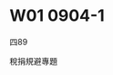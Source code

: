 # W01 0904-1


四89

稅捐規避專題

<!-- 
兩種寫作類型：法規範（反避稅一般條款、特別條款）、實務判決解讀（躉繳保費的各種（8種）類型：短期、密集、高齡、帶病、舉債、保險費高於保險金）


---


一般反避稅條款

納稅者權利保護法第7條第3項


反避稅特別條款

所得稅法14-3條

遺產及贈與稅法15條，第5條


個別規範使用的優先性？


滯納金、利息繳付的問題


---

保險相關稅捐規避行為

躉繳保費的各種（8種）類型：

何謂短期、密集、高齡、帶病、舉債、保險費高於保險金。。。


---

國際稅法：稅基侵蝕與利潤移轉


2013-2015，15份報告：稅基侵蝕與利潤移轉行為


OECD



---

數位化時代來臨，傳統的「常設機構」標準已經不再有效

2022年

雙支柱方案，

支柱一：企業的超額利潤，分配到消費者、使用者所在的國家，公平分配。
    門檻：

支柱二：全球最低稅負制
    企業全球整體稅率較低，企業所屬稅籍母國，有權對企業全球利潤課稅

--- -->



<!-- 我們這一堂課是稅捐規避專題問題的討論。
我們針對稅捐規避這一個特定的稅捐法上的行為，或者在民法上可能被評價為規避行為的情形，來討論其稅負上的問題。這門課程作為研究所課程，主要由同學挑選稅捐規避議題進行報告。換言之，雖然前面會有老師授課，但主要仍以同學報告為主。

同學可以選擇兩個方向進行討論：  
第一，規範面問題。在我國法制中，有許多與稅捐規避有關的規範。例如《納稅者權利保護法》第7條第3項，是典型的稅捐規避行為定義條款。再如《所得稅法》第14-3條、《遺產及贈與稅法》第15條與第5條等。  
其中，《所得稅法》第14-3條大致上針對個人透過股權安排規避個人所得稅的情形，是一種特別條款規定。這些個別稅法上的反規避條款，與《納保法》第7條之間存在特別法與一般法的適用關係。例如司法實務認為，若第14-3條適用，則不再適用《納保法》第7條。因此不會有依納保法第7條衍生的滯納金與利息加徵問題。這是規範層面的重點。

第二，實務面問題。透過司法判決分析稅捐規避的具體個案。例如躉繳保險費，司法實務與財政部見解認為此為稅捐規避行為，整理出八種類型特徵：躉繳、高額、短期、密集、高齡、帶病、舉債、保險金與保費間不合理關係。這些特徵雖未明確定義「高齡」、「短期」等標準，但實務會依個案判斷。其核心問題在於，當保費大於保險金時，保險契約不再具備風險承擔本質，而淪為規避遺產稅的工具。例如利用《遺產及贈與稅法》第16條第9款或《保險法》第112條規定，將保險金排除於遺產之外，達到減少稅負目的。這在某時期成為常見規避案例。

因此，寫作方向可為：  
一、規範比較，透過構成要件、法律效果與判決分析，說明不同反規避條款間的關聯。  
二、判決解析，針對特定類型（如躉繳保險）逐一檢視其是否構成稅捐規避，並提出見解。
 -->


<!-- 我們這一堂課是稅捐規避專題問題的討論
 我們針對稅捐規避這一個特定的稅捐法上的行為 或者當然其實也有一些非一定特別是針對稅捐規避 但它在民法上面,它可能在稅法以外的其他領域裡面 可能會被評價為是一個規避的行為的這種討論 關於它的稅負上的問題的討論 那這個稅捐規避專題的討論當然 作為一個研究所的課程 主要是由各位同學來挑選稅捐規避的議題來做報告的進行 換言之就是說,雖然會有前面老師的上課 但原則上主要還是以同學的報告為主 因此各位同學可以選擇兩個方向去做一個稅捐規避問題的討論 一個是規範面的問題 也就是說在我國法制裡面 有許多跟稅捐規避行為有關的規範 比如說我們最常熟知的 所謂的納稅者權利保護法第7條第3項的規定 它是一個最典型的稅捐規避行為的定義規定 然後關於這個定義條的規定 納保法第7條跟其他的稅捐規避行為的規範 比如說我們隨便舉個例子 所得稅法14-3條 遺產及贈與稅法第15條的規定 遺產及贈與稅法第5條的規定 那所得稅法14-3我們把它大致上稱為是一個 個人透過跟國內外之營利事業或非營利事業或個人之間 透過他們的股權的安排的方式 來規避個人所得稅的一個特別條款規定 那這樣的一個特別條款規定 在我們法規範裡面究竟跟納保法之間的規範適用 因為你在講構成要件 如果它是一個規範層面裡面的問題 通常它就會有所謂的特別法 跟一般法之間的規範上的適用關係 那構成要件上它如何的有特別跟一般的規範適用 那這個是我剛舉例的就是說 特別是在我們個別稅法裡面 有一些稅制規避的條文規定 那當然我剛舉的所得稅法14-3跟這個遺產贈與稅法第15條 或是跟第12條的 對不起那個第5條的視為贈與規定 跟遺產贈與稅法第15條第15條的視為贈予規定 跟遺產贈予稅法第15條視為遺產的規定 它某程度上其實就是一個 防堵行為人或納稅義務人 他在做相關的契約上的安排 這個因此所產生出來的減少稅負 而這個減少稅負的行為 基本上是不被認為是被允許的 那這個是從規範層面的部分 那我在還沒有排定同學報告之前的時候 我會有一個時間跟各位大概的去概覽一下 我們國內的稅捐規範的相關行為 彼此之間規範上的關係 我會大概大致上討論 但只有僅此而已 因為更細的討論 可能各位要透過個別的判決 去了解這幾個規範 彼此之間的關聯性 比如說在個別的判決裡面 他有提到說 假設14-3條是作為特別規定條款 因此在法律適用上面來講 他只適用所得稅法第14-3條的規定 就不再適用納保法第7條的規定 這個地方要特別注意到的是 他有那個個別規範適用的優先性以後 因此我們會討論一個問題是 這樣他會不會再有納保法第7條 所規定的滯納金跟利息繳付的問題 所得稅法14-3遺產及爭取稅法第15條 以及遺產及爭取稅法第5條的 視為遺產跟視為證明規定 他們全部都只有 只有把他們民法上的契約行為 把它轉成稅賞應課稅的所得 或稅賞應課稅的遺產 稅賞應課稅的證明 但他沒有滯納金的問題 簡單來講就是他不會立刻直接 在該當規避構成要解的時候 就直接被稅認監管加徵一個15%的滯納金 這個是他最重要的區別之一 這也會我們在我們的課程講解初步上面 去跟各位去談 那也因此在規範彼此適用

在規範彼此適用之間的關係上面 透過規範的架構的比較 就構成要件的比較 法律效果的比較 然後以司法實務上的判決 作為你的血肉 就是去說明這幾個之間的差別 因為你不能光單純自己去主張 你可能有相關的一些判決 來作為你的一個見解的基礎 這是一個寫作問題的方向 另外一個寫作的方向是 我們就直接進入司法判決 因此以司法判決裡面 所分析的稅捐規避行為的個案 比如說我舉一個例子 躉繳保險費是我們過往在 司法實務上被認為是一種 稅捐規避行為的態樣 躉繳保險費的行為 甚至司法實務上面 根據財政部 根據司法實務的最高刑判決 跟高刑的判決 它總共有整理出八種特徵 躉繳保險費的行為 你只要有這八種特徵的多數特徵 它就認定為是稅捐規避 我們講躉繳保費 這個是一個類型特徵 躉繳的概率就是一次繳納保險費 高額投保、短期投保、密集投保 然後剛剛講躉繳 重病投保、帶病投保 然後高齡投保 這樣七個 對不起六個 我剛剛講幾個 躉繳、短期、密集 這個 高齡投保、帶病投保 還有一個是 躉繳保費 總共八個類型特徵 舉債投保 六 然後接下來 有一個非常重要的特徵叫做 保險金跟保險費之間的關係 保險金跟保險費之間的關係 還有一個 八種類型特徵 那八種類型特徵裡面 它也沒有告訴你什麼叫高齡 什麼叫短期投保 什麼叫密集投保 躉繳投保大概我們可以理解 這個就是腫腳的意思 但什麼是短期 何謂短期 何謂密集 何謂舉債 舉債也是一個 你可以去考慮的一個問題 然後保險金跟保險費之間的關係 OK 保險金跟保險費 究竟存在什麼樣一個關係 而被認為是一個稅捐規避行為 那麼你可以透過 司法實務乃至於基真實務上 它所整理出來這八種類型 去探討每一個類型 彼此之間的這一個特徵 它到底是究竟該當於稅捐規避行為的 哪項構成要件 也因此 我們的這個課程 以同學們的報告為主 然後用規範面 用實務發生的實例 也就是曾經 做成的司法的判決 那當然


那當然你以這個的解析作為去討論說 這幾種類型特徵裡面 你認為哪一些東西可能其實不是典型特徵 比如說我舉個例子來講 像剛剛講的躉繳寶貝 躉繳寶貝其實躉繳本身不是重要類型特徵 只是這一類的投保保險型 剛好他們全部都是躉繳 躉繳其實主要的會被認為是規避行為 是因為透過躉繳的方式 你比較很清楚的呈現出 保險金跟保險費之間的關聯性 簡單來講就是當你投保的時候 你投入的保險費跟你拿回的保險金比一比 你的保險費比保險金還高 你保險費拿一千萬出去 結果保險事故該當的時候 保險要件該當被保險死亡的時候 結果繼承人只拿回來 指定受益人繼承人只拿回來九百萬 你投進去一千萬只拿回來九百萬 這什麼這哪門子的保險 這一種關聯性 保險金跟保險費 透過躉繳能夠讓投保之兩方 一個是藥保的一個是保險公司 他們彼此能夠很清楚的知道 這個其實不是真正的一個保險 保險本來是一個風險承擔的概念 就是說我可能繳一百塊 等到保險事故發生的時候 原則上我可以領回比一百塊更多 多到多少 這個可能要看你的風險的計算 可能你投入一百塊你可以領到一千塊 由於我保險事故發生的時候被保險死亡 因為我爸爸死了 我可能會有一段時間裡面 因為我爸爸是家裡面的經濟支柱 所以我透過投保保險的方式 來照顧我這一些被保險人死亡之後 被繼承人死亡之後的遺屬 他們在一段時間裡面的生活 保險本來的功能是這樣 結果你 投入一千塊你只能拿回來九百塊 沒有道理 這個就不是一個非常典型的保險契約 這也是為什麼保險之所以 當你透過輪繳保費 你的保險費竟然低於保險金的時候 那一定被認為規避 因為沒有道理 你留著一千塊還是一千塊 甚至還會有利息增加 你怎麼會越投保越拿回更少 這裡面只有一個理由的解釋 那就是因為你看到遺產贈與稅法十一 十六條第9款規定 或者是你看到保險法一百一十二條的規定 說你只要保險契約指定受益人 那個不列入遺產 你看到那個條文規定的時候 想說心想「見獵心喜」就趕快去投保保險 趁你爸爸還重病這種情況底下 你趕快就是去用爸爸的名義趕快買保險 然後一次就繳個一千萬 雖然一千萬到時候過世的時候 爸爸死掉的時候 可能他只能領回舊保險 沒關係啊 因為一千萬留下來 他是要記錄遺產範圍 你是要刻意產稅的 可是如果變九百萬的話 我就不用刻意產稅 所以我就趕快就去 用爸爸的名義去投保保險 然後受益人就寫我自己 就這樣的方式 這個在我們實務上面 在某一個時期非常非常多的案例類型 因此你寫作可以有兩種方式。 -->


<!-- 因此你寫作可以有兩種方式
同學們可以各自依照你自己的興趣來做問題的寫作 這也是我們這個稅捐規避問題專題的一個研究方向 當然我必須要去講 在國際租稅法領域裡面也有非常多的所謂的稅捐規避 或者他們用比較中性的字眼 叫做稅基侵蝕與利潤移走 稅基侵蝕與利潤移走 也就是透過關係企業之間在各國之間的分佈 利用各國之間的稅制上的歧異 來降低整體就是集團企業在國際之間的整體稅負 讓他降到最低 這樣子的一個行為 特別是利用彼此之間是關係企業的方式 也就是說甲跟乙、A跟B是關係企業 A在自己的本國 他本身被課比較高的所得稅 他在B國他的稅負是比較低的 因此對A、B的 A、B他們是一個關係企業 他們的股東是同一批人 對他們來講如果這一筆所得在A的母國 會被課比較高的所得稅 那我會嘗試著把利潤 透過契約定價的方式 把利潤讓我在B國的企業去獲得利潤 而不要在A國裡面去實現利潤 簡單來講就是把利潤移動到B去 讓B國能夠取得比較高的利潤 因為他的稅負會比較低 甚至他是不課所得稅的租稅天堂 換言之我們透過關係企業之間的組織安排 再加上契約上的條件的約定 例如移轉定價行為 例如透過借錢 就是借錢的方式替代資本的投入 也就是我透過把資金用借貸的方式 用借貸的方式因為企業跟你借錢 他是要先付利息給你 利息給你他可以降低企業本身的盈餘 因為如果是稅後 就是說如果是他賺錢再發放福利盈餘給你 那因為對企業來講他不能降低 他不能降低他的盈餘 簡單來講因為發放盈餘不是一個費用 他是一個結算你的收入減成本費用以後的淨值 那因為你有盈餘你再把盈餘發放給他的股東 那從股東的角度來看 他可以透過組織的安排 契約形式的安排來讓整體稅負降到最低 這種情況我們國際租稅法裡面 在2013年到2015年之間出一份報告 那個報告就是被稱之為稅基侵蝕與利潤移轉的行為 總共出了15份的報告的內容 每一份報告內容都在針對在21世紀20世紀後半葉以後的全球化 乃至於在20世紀最後10年時間 開始數位化時代的來臨的狂潮 產生了國際之間的企業透過全球化 透過數位化來降低自己的集團稅負 這樣子的一個行為的一個應對手段 OECD因此在G20的要求底下 我們在2013年到2015年出了BEPS 因為剛剛講的稅基侵蝕與利潤移轉 它就被合稱為叫BEPS1.0方案 這個是我們在2013到2015年 OECD作為國際之間除了聯合國以外 最重要的經濟合作發展組織 當然也有些人稱它是一個富人俱樂部 因為OECD大多數是一個已開發國家所組成 但這裡面其實也包含了許多 傳統上被認為是不是已開發國家 但是它經濟實力某種程度上 也被認可是強大的 比如說墨西哥 比如說南非 比如說南韓也是 OECD不是傳統上只有G7的這幾個 歐洲跟美國或日本在內的這幾個國家而已 其實它也包含了一些 在經濟實力上面基本上它是被肯認的 就是說像比如說南韓 或者是比如說像墨西哥 南非 他們在經濟體量上面來講 也被認為是他們是有一定程度 所以透過G20的要求 OECD國家然後去做了一個 BEPS BEPS行動方案1.0的2013年到2015年 總共15個行動方針的報告 到了2019年的時候 儘管美中貿易之間開始產生摩擦 但基本上國際租稅法的方向並沒有改變 原則上數位化跟全球化的時代的來臨 也造成了很多企業 基本上它不需要在各國境內設置常設機構 它一樣可以把它的商品 賣到你們自己的國家來 而這一種在各國裡面 基本上它不用設立常設機構 它只需要設立發貨倉庫或物流中心就好 這一種傳統上被認為不算是常設機構的 輔助型的機構 那這個不構成常設機構 因此不會在消費者所在地的國家 產生了應被課稅的所得 所以會讓這一些企業因此享有超額的利潤 超額的利潤 比如說LV包包 一個LV包包要價一百萬台幣 假設這樣 以前你可能是要坐飛機跑到巴黎 或者近一點你可能跑到日本去 或到香港去 你去LV的專門店才能買到 而且還限量版 因為它的高額價值就創造在 你不是隨時隨地就可以買得到 你一定要透過一定程度上的條件審核 你要買其他其他的東西 買到夠了以後你才可以登記 然後去拿到它的限量包 一個就要價一百萬 這種方式所創造出來的需求 讓LV包包高單價 當然它有它的獨特性 雖然我實在看不太出來 不過沒關係 對某些人來講它就是獨特性 那這種獨特性 以前可能要跑到巴黎你才能去買 但現在很簡單 你根本不用 你只要網路下單就可以 你只要網路上面 你就可以買得到 所以LV包包從此 它也不需要在日本東京設什麼分店 因為日本人想買 很簡單 直接上法國的網站 就可以訂得到 這是數位化時代來臨 帶給這一些跨國經營企業的 我們講叫超額利潤 基本上它根本不用在你日本 香港或者是在新加坡設什麼店 你想要買什麼東西 一切直接從法國原廠出來 所以理論上來講 對這些企業 它不用在各國設立分店 它可以做生意到各國世界去 另外第二種的數位化企業就是 它甚至看不出來 有這樣子的一個做生意的行為 可是只要你在它的平台上去使用 去搜尋資料 它就可以透過你搜尋資料 收集來透過演算法 用人工智慧的方式 去推敲出你的搜尋軌跡 跟你的個人嗜好 這個東西變成是一個有用的資訊 為什麼會有用 因為它可以給有需要的人 賣給他 讓他你的廣告可以精準的打擊到 或者是輸送給你要的消費者 簡單來講就是 第二類型態的數位化 對企業產生了什麼樣的影響 就是說我們出現了一種 基本上它不是一個企業 它只是提供一個平台 讓你在上面可以方便的搜尋相關的資料 比如說Google 比如說FB 它提供的都是給你免費的 讓你可以在上面交朋友 然後你可以在上面 找到你所需要的任何資料 而這些資料都是免費的 你只是把你的搜尋軌跡 貢獻給Google或FB 然後它再透過你搜尋的資料 把這些資料做分析 它透過它的人工智慧的演算去計算 你這個人常常在買耳機 那我就可以推送耳機的訊息給你 以前出國旅遊，要通過旅行社，現在不用，可以通過網路平台，搜尋機票、酒店、行程，獲得自己想要的資訊


---


有時候你可能以前都是要打電話去訂房、訂位的 不用,你只要上去booking.com 你只要去上agoda,你就可以買機加酒 你就可以有各式各樣的不同的配合的方式 而這一些全部都看起來都是免費 因為看起來只有你付一次費用 你就可以拿到機票跟在當地的住宿 而對你來講,你極高程度上的方便 而你的搜尋軌跡也會因此變成平台 它本身收集資訊的來源 來創造它的廣告商的收益 這個是數位化時代裡面 我們所看得到的這些企業的出現 當然有些企業因為這一些而倒閉了 比如說像傳統以前的 像旅行社做生意就會越來越困難 因為簡單來講就是說 以前的可能你要去法國巴黎旅遊 你可能除非是自住 不然的話你參加旅行團的旅行 通常你大概就會有旅行社來幫忙做這些事情 不過現在很多人找資訊 你想要去什麼點 自己想要去combine什麼樣子的一個組合 這個都是你可以去做的一個 平台經濟甚至會有第三種類型 它基本上光單純只是提供搜尋的資料跟引擎 那也就是如同剛剛我們所提到的 它透過這些資訊的收集演練 甚至你可以推送廣告跟推送相關的 經濟上的產品來獲利的這種模式 
 -->


<!-- 因此2019年開始
其實OECD也在這樣一個全球化的浪潮底下裡面 繼續去推出2019年到2022年之間 因為它有大概三年左右的時間 其中是它去搜尋公眾意見 也就是說OECD被賦予著 就是去徵集各個國家這些專業者 消費者這一些企業界他們的看法如何 他們推出了我們稱之為叫BPS2.0版 也被稱之為叫雙支柱方案的 國際租稅的課稅行動方案 也就是說雙支柱方案 支柱一跟支柱二 支柱一針對剛剛我們講的企業的超額利潤 嘗試著希望從這一些企業 把一部分的超額利潤 分配到消費者或使用者所在地的國家 即使他在這些消費國 或是使用者所在地的國家 他並沒有常設機構 傳統的國際租稅法是在講 你要在當地有常設機構 當地國家才取得課稅權限 可是對這個數位化時代來臨以後 各企業基本上他都不需要到你們當地 去設一個常設機構 在這種情況底下 他仍然可以去創造企業的超額利潤 像剛剛講的LV包包 LV包包是一個很典型的 你基本上不用在日本東京 新加坡或香港設分店 當然你要設分店也可以 那是更大程度上可以創造你在當地的集客 但其實很多人可以直接下網站 直接去訂購你的LV的包包就可以了 也因為這樣子的一個存在 因此在2019年開始OECD 一樣受到這樣子去徵詢公眾意見 到2022年提出來的雙支柱方案 支柱方案一 關於企業超額利潤的消費者 跟使用者所在地國家的公平的分配 嘗試著要定位 當你的營業總額超過一定標準 營業總額超過一定標準 而且你的利潤超過一定標準者 那必須要將你的盈餘 也就是所得在各個使用者 或是消費者所在地的國家 享有課稅權限 來對你去做課稅權限的行使2022年所提出來的雙支柱方案 支柱方案一 企業的超額利潤分配 因此他要去定義什麼叫超額利潤 超額利潤是適用在哪一些 總額超過多少數額 以及他的利潤有多少 這樣的一個情況底下裡面的企業 才加以適用 支柱二 在講全球最低稅負制 也就是當一個企業 透過在全球範圍內裡面的 企業的組織安排 跟他的企業的企業的企業形式 讓他的稅負可以降到一定水準 那麼對於這個企業所屬的 稅籍居民國家 他有權限來對他 課最低最低的稅負 也就是說這個企業所屬的母國 可以對這個企業 他在全球範圍內裡面 如果他的利潤跟他的稅負 比較起來低於一定的水準 那麼稅籍居民國家 享有權限對他去做 全球最低稅負制的課稅 這個是支柱方案二 支柱方案二2019到2022年所推出的 雙支柱方案 透過支柱一的超額利潤的分配 以及支柱二的全球最低稅負制 希望建立在全球範圍內 活動的企業可以將他的利潤 讓各國去做分享 然後讓這一個 在各國透過這一種活動 因此獲利的這些企業 至少負擔最低程度的稅捐負擔 以避免各國用稅捐 低稅負的方式去做 被認為是不公平的競爭行為 因為有些國家就是不課所得稅 因此當你的稅籍居民國 假如你不對他課稅 那麼其他的第二層次的稅籍居民國家 就有機會來對他課最低稅負制 這一個制度的方案2022年的雙支柱方案 本來是在美國前任總統 之前拜登 之前的財政部長葉倫底下 基本上他作為美國的財政部長 他認為第一支柱方案 會讓美國為主的這些IT企業 像Google、Facebook、Amazon 這一些跨國企業 由於他在各國的利潤 要跟各國分享 所以他認為 如果可以透過支柱二的方案 能夠讓美國至少有收到一個最低稅負 這個是一種被折衷 被協調出來的一個結果 但隨著2024年美國風雲變色以後 就是川普總統上台以後 目前為止OECD裡面的雙支柱方案 川普對德國跟法國說 你如果敢對我們美國企業 課什麼超額利潤分配的稅捐 這就是對美國企業的歧視行為 你試試看 看我關稅給你加徵多少2024年以後的國際租稅法 我自己都不太能確定 雙支柱方案能不能再繼續推行 因為這些IT企業的稅籍居民國家 多數是美國 當然你可以想像得出來 你看得出來 你只看得到Google、Facebook 或是Amazon或是Apple而已 其實不是只有這個Starbucks 這個麥當勞這一類的消費型 或是Walmart或是Costco 這一些全球的這些消費型的巨擘 不管是服務型的巨擘 或是商品型的巨擘 當然你會看到少數人 好像做黑手般的那個汽車產業 比如說德國福斯或日本的Toyota 他們做這個東西 對美國人來講跟做黑手沒兩樣 就是這樣 雖然看起來製造業很強 這個當然川普上台以後 他帶來的是不太一樣的觀念 他認為美國可能 當然我們現在還不太能知道 川普這個人到底是什麼樣的個性 不過至少他有一件事情 他是認為說 美國人透過商品跟服務賺的錢 那個不算錢 那個不算錢 那個不叫貿易逆差 但是你賣東西賣給我 你賣很多 這個叫做貿易逆差 這個是對他來講是貿易逆差 所以你們德國人、法國人 你們那個日本人 賣那麼多汽車到我們這裡來 對我們來講是貿易逆差 你們占我便宜 至少從川普的角度是這樣看待 沒有美國的配合 基本上


從川普的角度是這樣看待 沒有美國的配合,基本上BEPS2.0版不太可能實行 至少支柱一就一定不可能實行 那支柱一不可能實行,我們對支柱二的實行方案的前景當然也未見其可能性 因為講白一點就是,這些大型的企業如果在全球一樣享有超低稅負的話 美國要怎麼去對他自己國家的企業來做課稅 那這個畢竟還是美國的事情,這個不是其他國家能夠介入的事情 那回過頭來也只是跟各位去講 國際租稅法的趨勢從1945年、1950年以後的全球化趨勢以來 原則上國際稅法的趨勢確實是在避免重複課稅 促進各國之間的人員資金跟商品的互相交流 這樣的一個全球化趨勢走到了2024年為止 至少在目前為止,看起來川普時代來臨,2.0時代來臨以後 未必會像以前的1950年代以後 也是由美國自己主導所創立的這樣一個全球化 以規則為秩序的為前提的這種全球化機制 全球化帶來了後面1990年代開始的數位化 我們這一整套國際租稅法的規則 建構在全球化數位化底下商品人員資金自由的流動 是不是在2024年以後會有改變 我沒有辦法給各位預測 不過至少到目前為止 我們的稅法裡面仍然有許多涉及跨國之間的 租稅規避安排的防杜規定 這也是一種稅捐規避條款 雖然不直接稱之為稅捐規避 雖然是稱之為稅基侵蝕與利潤移轉 也就是BEPS這樣的一個方案 我們這一堂課的目標 因此可以focus在以下這幾個方面 也就是稅捐規範 我國的稅法上的稅捐規避和規範 跟稅捐規避行為有關的判決 以及國際租稅法之間的稅捐規避行為規範跟案例 來作為各位同學報告的方向 這個是我們首先跟各位 大致上去做一下這個seminar課程的說明 這個是首先第一個部分  -->


<!-- 
----

## 第二部分，行政事務


接下來的話就稍微比較技術性的 也就是說因為是以同學們的報告為主 所以我們原則上今天的課程時間 雖然下個禮拜才是正式 你在決定要不要選這個課程的時間 但原則上因為我們要排報告 所以我們這一堂課原則上是 每位同學要報告的時間 那如果假設有同學們參加比較踴躍 那我們可能時間要稍微做一下調整 剩餘下來的時間 我再會利用這些剩餘時間 來做一些課程基本概念上的解釋跟說明 因此各位看到我課綱上的安排 我會在前面幾堂課裡面 我自己先目前為止先安排了四週 因為我在今天上課之前 我也不能知道到底有多少同學要上課 那所以我先做了四週的安排 當然這個是可以彈性調整 然後之後就接下來就有同學們來做報告 你可以任選一個主題 那你可以對你的主題 如果你有想要修學分的同學 原則上你就一定要排報告 因為我們沒有報告以外的評分方式 因為我們沒有考試 沒有那個筆試 我們就是用報告 那報告的話就是期中報告跟期末報告 期中報告的時候就是由你來台上 來做主題的報告 或是判決民事的報告 或者是你要去做國際租稅法的案例的報告 也可以 那你報告完以後 我們會在上面會再請 如果可以的話 就是有另外一位語壇的同學 來評論你的報告 那再來由大家來討論 然後最後面就由老師 來去做一些個別的評價跟討論 然後你再把它做一些修正 作為你的期末報告來繳交 這個是我們大概 我們在這一堂課裡面的課程進行的方式 所以今天同學們原則上 你要選定你 如果有意願修課的話 那你就要選定你報告的時間 主題不一定要立刻今天 但基本上是一定要報告 第二種可能性當然就是 如果你不想報告 但你想聽聽看也可以 原則上課程還是可以旁聽 只是沒有修學分的話 基本上就旁聽就這樣而已 那如果你需要報告的內容的話 你也一樣可以跟助教登記 然後請報告的同學 把報告做成以後 然後我們同時寄給各位同學一份 我自己的習慣就是說 我當研究生的時候 我參加了每一堂課 我都會蒐集他們的報告 幹嘛呢 幹嘛 蒐集報告幹嘛 要他們簽名嗎 不是啊 蒐集報告就是有人幫你 做這個主題的整理 你不覺得很好嗎 別人報告 他已經把這個問題做了一個整理 好不好其次 至少將來有機會 假設哪一天 你出去事務所工作 你在事務所工作 你的指導律師說 子軒律師啊 請你把那個 關於我們那個 移轉定價的那個規範 那個案例給我整理一下 回去趕快找一找 移轉定價 以前某位同學報告過 至少拿來抄也有一個東西可以抄啊 不然你什麼東西怎麼抄 就這樣 所以你如果要旁聽 那當然很好 你也可以來跟我們同學登記 當然最好還是 希望各位能夠出席參與 因為有時候 旁聽報告跟 就有來出席 旁聽報告跟你單純只是拿那個資料 其實說實在 拿這個資料 有時候都只是蠻粗淺的報告 因為不一定每位同學報告的時候 就已經做好比較完整的整理 那也因此 旁聽的同學 你可以來登記要資料 但基本上你也大概只能說 有來真正來參加這個課程 大致上你才會比較清楚知道 說我們大概在課程裡面 討論了哪些問題點 那這個是第二種 可能性的參與的方式 那原則上要修學分的 原則上我們要排定報告時間 如果旁聽你有意願報告 那更好 我就想說 如果你也很想報告 老師我學分修滿了 我不需要這個學分 但是我願意報告 那也可以 那也很好 我沒有意見 所以我們也盡量 可以排給各位同學時間這樣子 那這個是我們這一堂課的 課程參與的模式 我們的 我們就沒有考試 所以我們就是期中跟期末報告 我們把它合起來 做一份學期成績的報告 所以各位在期末的時間 就準時叫一份報告就可以 那這樣子基本上 對不起 自己報告 自己做報告 所以我們沒有一起合作 一起合作報告的這個形式 雖然理論上來講 各位應該可以合作 可以合作的方式是說 我看你報告的題目我覺得不錯 那我也跟你做同樣一份報告 跟你做同樣一個主題的報告 因為有時候是這樣就是 我看子軒的報告 我覺得他議題很有趣 對我來講還滿有啟發性 但是我切入角度跟他不一樣 那這時候我也可能會去做 同一個主題 但不同角度切入的報告 這個也是有可能 所以歡迎各位同學來參加這個課程 然後最後面 我只是跟各位講一件事情 因為我們這個課程 只有很有限的時間是老師講課 所以我們沒有稅捐規避 就除了前面幾個小時的時間 我們沒有每一個問題的 很仔細的在這個課程上討論 其實大部分都還是同學們報告 所以接下來大概就是由各位同學 利用時間想一想 可以想一想 你可以稍微想一下 然後如果可以的話 你可能大概 我們就今天去排定報告的時間 然後老師再斟酌還有剩多少時間 我來做一些基本的概念 跟基本的一些問題的討論跟說明 給各位做參考 大致上是這樣一個模式 看各位同學 先有沒有一般性的問題想問的 可以的話就可以了 但如果不行也沒有關係 沒有關係 與談的本身的用意是 有人報告 有另外一位同學幫你看 就這樣 在學術研究的形式 通常都會有一個報告人 會有一個與談人 那在上面報告 另外一位做與談 這樣就會說 我對你的報告我有什麼什麼想法 那你當然就這樣 人家幫你與談 那他的報告你也幫人家與談 所以就互相一個報告一個與談 但如果你時間上 假設 特別是我不太知道 我們今天這樣排下來 假設 如果每一次上課時間 有兩位同學報告 那這個時候會時間比較趕 那時候如果排與談 這真的會比較急 所以同學們就是說 如果那一次上課是 一位同學報告 那這樣就會比較空 就看 因為老師還不太確定 每位同學的意願 如果可以的話 有與談就最好 沒有也沒有關係 就這樣 還有沒有問題 對我還有一件事情 報告交出來的時間 你不要我們來上課了 這時候才取信發給大家 這樣不太好 你好歹好歹 最前面一天 你一定要把報告 寫出來給助教 讓助教可以發信給大家 這樣好不好 然後因為老師個人習慣的緣故 所以請報告的同學 務必印一份 印一份那個紙本的 因為老師會當場記錄 我會記錄 你報告的主要的問題的焦點 我直接會在上面記錄 那通常也是老師在講評上 我會根據我的記錄去做分析 然後之後會用這個記錄去對照 你期末報告裡面的那個修改 修改的那個程度 所以請同學們交報告的話 務必在前一天就寄給助教 然後再取信發給大家 然後你要不要印出來 各位可以各自決定 但報告的同學請務必 印一份紙本的報告給我 這樣也可以 也可以子軒這邊印 那總而言之就是你最晚 前一天一定要交 所以我們禮拜四上課 你一定要禮拜三給大家 同學們有一份報告 這樣不然今天來還不知道要講什麼 好不好 那還有沒有問題 那個在座因為有很多新的同學 除了我已經認識的 稅法組研二以上的同學以外 那可能有一些是今年剛進來 那因為我也不太確定 各位是法研所 科法所 或者是其他的這個研究生 政法院






老師從來不教人討漏稅的 我只教人規避 不是 我只教人不涉及討漏的 因為規避基本上它是一個趨吉避凶 就是人們本來就會透過組織或契約形式的安排 盡量讓自己的稅負減少 這是正常的 規避沒有什麼大不 不是 規避沒有什麼可以道德上多非難的 就這樣 規避本來就是趨吉避凶 繳稅 我也知道繳稅是國民的義務 但是能少繳就是少繳 對不對 少一塊錢就是多賺一塊錢 這個我也會 我也知道 所以我們不討漏稅 但我們必須要知道 法律形式跟契約或組織 它會帶來稅負的歧異 你總是理性上想一件事情 所以有可能盡量降低你的稅負 這一種節稅的行為 這基本上是人之常態 我們沒有什麼好苛責 也沒有什麼好非難 我們只是告訴你一件事情 規避跟節稅會有一個界線 那個界線也是我們在這個課堂裡面 我們要花時間去跟各位去討論的 究竟在什麼情況底下叫節稅 什麼情況底下叫避稅 那什麼又是屬於跨過處羅漢界 應該不被許可的 討漏稅的行為 這個也許我們在課堂上面 我們會在這個前面的幾堂課裡面 老師會跟各位稍微做一些基本的 觀念上的介紹 


那回過頭來 其實主要也是跟各位講就是說 無論如何你是什麼背景 就非財稅法背景也好 甚至我不曉得會不會有刑事法背景 不過也非常歡迎各位 能夠考慮到跟租稅議題有關 那稅權規避就是一個在實務上 蠻被討論的一個稅法的議題 那歡迎各位同學來這裡 參加這個議題 那我們就先從租交 先從稅 我們大概稍微一輪 介紹完自己以後 然後大概理學財稅法的那個經驗 大概在哪裡這樣子 或從哪裡來 那就這樣介紹完以後 我們就先休息一下 

---




各位同學好 我是現在財稅法組 出了二個年級 然後我的背景是我過去是 沒有念普通高中 那時候是念台北商業大學 官部財稅科 然後考成就考到中正法律 然後在那邊也是接觸 盛子龍老師和黃俊傑老師 教的財稅法 當然還有柯老師的開放式課程 然後決定要報考財稅法組這樣 然後現在是柯老師的租交 如果有問題可以 可以來詢問我 謝謝 那大家好 我是經濟法組的術藝學生 那我是藍雲稅 那以前大學的時候 曾經有修過的課程是 我以前是輔大的 所以在輔大有修過 黃元浩教授的課 認識了稅法這樣 我是財稅法組現在碩顎的何耀之 然後之前是在政治大學 有上過盛子龍老師的讀稅法 然後對這個領域滿有興趣 然後就跟那幾個學長一起準備 然後後來就也考上這邊 然後希望可以在這堂課 就是更精進自己的學術報告能力 這樣子 老師好大家好 我是公法組碩顎葉佳和 然後我是來旁聽的 對 因為上學期就是 柯老師的課程資訊有推薦我說 老師有一堂課 找盛子龍老師來演講 然後就有來聽 然後就覺得對稅法有一點興趣 然後我的稅法的學習來源是韓宋 對 就是想要多學一些這樣子 謝謝老師 大家好我是林宏軒 然後我是財稅法組碩顎 然後背景是大學的時候 有聽過這個 有上過柯老師的那個稅捐法導論 大家好我是稅法二的黃凱廷 然後接觸稅法是從大學的時候 上柯老師的稅法總論 然後那時候就 就是被老師那個對分配正義的追求 就是感動然後吸引 所以後來去來考了稅法組 對然後 上學期就是有做一個 就是老師稅捐專題的報告 是在討論那個第7條 納瓦爾第7條 正大經的核心性問題 然後這個就有機會的話也會 就是朝這個方向在 就是在挖的更深 大家好 我是財稅法組碩一的新生康育瑞 我是畢業自中正大學 然後我讀財稅法的背景 就是在從大三大四 就是有修過盛子龍老師開設 就是稅捐機制的法專題 下次我看到范老師 我一定跟他crazy計畫 不會啦謝謝謝謝中正大學培養 許多對財稅法有興趣的那個研究生 不管是不是進財稅法組或是公法 其實中正大學確實也培養非常多 他說我們都聽了他的課 然後跑去台大 他說我們都聽了他的課 然後跑去台大 然後之前有打過普華飛的那個 竹稅法比賽 然後主要是看林子軒學長的講義 學稅法這樣 謝謝 大家好 我的名字叫林柏聰 然後也是今年財稅法組碩一新生這樣 然後我學稅法背景就是 大四最後一個學期的時候 修了柯老師的租稅法導論 然後好像考得還不錯 就決定報財稅法組 然後大概就這樣 我是今年財稅法碩一的林路思 然後我大學的時候 有修過柯老師開的稅法總論 跟所有的稅法儀 老師好 大家好 我也是今年財稅法碩一的新生 然後我是李潔 然後我畢業於政治大學 然後我是財政學系的 然後我大學有修過范老師的稅法 也有修過我們系上 就是陳國恩老師開的稅法這樣 大家好 我是科法碩碩一的蔡宇軒 然後我大學的時候 是念台大會計系的 所以有修過陳妍安老師的稅務法規 謝謝 大家好 我是科法三的張海倫 然後我的之前的背景是會計 然後我從去年開始修了老師的各種課程 然後就是覺得會計跟法律的兩個領域之間 還是有蠻不可忽視的鴻溝這樣 所以我覺得非常值得研究的空間 謝謝大家 我是朱莉耿浩苗 是從美國來的交換生 所以我完全不熟悉中華民國的法律 但是我學過美國的federal income tax 上個學期 然後我自己個人的目標也是稅的規避 因為美國有global taxation 所以很多在海外生活的美國人 也一直都在這個灰色地帶 所以對這個課程比較感興趣 老師好大家好 我是財稅法綽義的董姿萍 大學時期也是修柯老師的稅務法法論 然後老師那時候有介紹財稅法論這個高考的那一課 我就跑去考了 那現在的話就是邊工作在台北國稅局 做遺產對查審業務 然後同時還整天上課 那我還是老師還是強調一下 其實各位在下個禮拜之前 基本上你還是有機會可以退學 這個如果真空出來 剛好那個時間空出來都沒人 那老師就自動填補上去 就這樣而已 所以就是你不用太特別覺得拘束 說好像這個如果萬一到時候有什麼變化 沒關係這個大學裡面的基本上的課程 基本上的參與歡迎大家來 那如果可以報告當然是最好 那這個是你休學分你一定要有報告 就這樣而已好不好 那我們就先休息一下 然後各位想一想 然後如果可以我們大概就十分鐘之後 再來跟子軒這邊登記好不好 有可能 我有可能沒有 好 那就可以先下課休息





 -->
